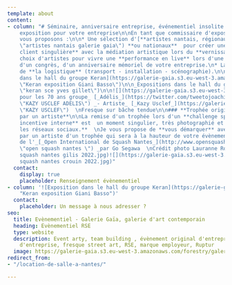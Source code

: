 ```yaml
---
template: about
content:
- column: "# Séminaire, anniversaire entreprise, événementiel insolite \n\n### Une
    exposition pour votre entreprise\n\nEn tant que commissaire d'exposition nous
    vous proposons :\n\n* Une sélection d'[**artistes nantais, régionaux**](https://galeriegaia.fr/catalogue/
    \"artistes nantais galerie gaia\") **ou nationaux**  pour créer une **expérience
    client singulière** avec la médiation artistique lors du **vernissage.**\n* Un
    choix d'artistes pour vivre une **performance en live** lors d'une soirée privée,
    d'un congrès, d'un anniversaire mémoriel de votre entreprise.\n* La prise en charge
    de **la logistique** (transport - installation - scénographie).\n\n![Exposition
    dans le hall du groupe Keran](https://galerie-gaia.s3.eu-west-3.amazonaws.com/forestry/galeriegaia@keran@basso.jpg
    \"Keran exposition Giani Basso\")\n\n_Expositions dans le hall du groupe_ [_Keran_](https://groupe-keran.com/groupe/fr
    \"keran sce yves gillet\")\n\n![](https://galerie-gaia.s3.eu-west-3.amazonaws.com/forestry/IMG_2015.JPG)\n\n_Évènementiel
    pour les 70 ans groupe_ [_Adélis_](https://twitter.com/tweetojoachim/status/935828642130747392
    \"KAZY USCLEF ADELIS\") _- Artiste_ [_Kazy Usclef_](https://galeriegaia.fr/artists/kazy-usclef/
    \"KAZY USCLEF\")  \nFresque sur bâche tendue\n\n### **Trophée original réalisé
    par un artiste**\n\nLa remise d'un trophée lors d'un **challenge sportif, une
    incentive interne** est  un moment singulier, très photographié et **diffusé sur
    les réseaux sociaux.**  \nJe vous propose de **vous démarquer** avec à la réalisation
    par un artiste d'un trophée qui sera à la hauteur de votre évènement.\n\n_Trophée
    de l'_[_Open International de Squash Nantes_](http://www.opensquashnantes.fr/
    \"open squash nantes \") _par Go Segawa  \nCrédit photo Lauranne Rochais_\n\n![](https://galerie-gaia.s3.eu-west-3.amazonaws.com/forestry/open
    squash nantes gilis 2022.jpg)![](https://galerie-gaia.s3.eu-west-3.amazonaws.com/forestry/open
    squash nantes crouin 2022.jpg)"
  contact:
    display: true
    placeholder: Renseignement évènementiel
- column: '![Exposition dans le hall du groupe Keran](https://galerie-gaia.s3.eu-west-3.amazonaws.com/forestry/galeriegaia@keran@basso.jpg
    "Keran exposition Giani Basso")'
  contact:
    placeholder: Un message à nous adresser ?
seo:
  title: Evènementiel - Galerie Gaïa, galerie d'art contemporain
  heading: Evènementiel RSE
  type: website
  description: Event arty, team building , évènement original d'entreprise, anniversaire
    d'entreprise, fresque street art, RSE, marque employeur, Ruptur
  image: https://galerie-gaia.s3.eu-west-3.amazonaws.com/forestry/galeriegaia@nathalieperie-teambuilding-1.jpg
redirect_from:
- "/location-de-salle-a-nantes/"

---
```

